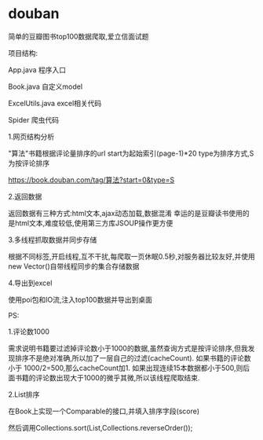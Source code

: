# douban
简单的豆瓣图书top100数据爬取,爱立信面试题

项目结构:

App.java          程序入口

Book.java         自定义model

ExcelUtils.java   excel相关代码

Spider            爬虫代码



1.网页结构分析

"算法"书籍根据评论量排序的url   start为起始索引(page-1)*20    type为排序方式,S为按评论排序

https://book.douban.com/tag/算法?start=0&type=S


2.返回数据

返回数据有三种方式:html文本,ajax动态加载,数据混淆
幸运的是豆瓣读书使用的是html文本,难度较低,使用第三方库JSOUP操作更方便


3.多线程抓取数据并同步存储

根据不同标签,开启线程,互不干扰,每爬取一页休眠0.5秒,对服务器比较友好,并使用new Vector()自带线程同步的集合存储数据


4.导出到excel

使用poi包和IO流,注入top100数据并导出到桌面



PS:

1.评论数1000

需求说明书籍要过滤掉评论数小于1000的数据,虽然查询方式是按评论排序,但我发现排序不是绝对准确,所以加了一层自己的过滤(cacheCount).
如果书籍的评论数小于 1000/2=500,那么cacheCount加1.
如果出现连续15本数据都小于500,则后面书籍的评论数出现大于1000的微乎其微,所以该线程爬取结束.

2.List<Book>排序

在Book上实现一个Comparable的接口,并填入排序字段(score)

然后调用Collections.sort(List<Book>,Collections.reverseOrder());


